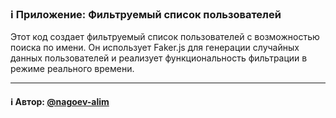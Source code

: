 ### ℹ️ Приложение: Фильтруемый список пользователей

Этот код создает фильтруемый список пользователей с возможностью поиска по имени.
Он использует Faker.js для генерации случайных данных пользователей и
реализует функциональность фильтрации в режиме реального времени.

-----
#### ℹ️ Автор: [@nagoev-alim](https://github.com/nagoev-alim)

